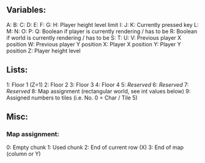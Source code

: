 ## Variables:
A:
B:
C:
D:
E:
F:
G:
H: Player height level limit
I:
J:
K: Currently pressed key
L:
M:
N:
O:
P:
Q: Boolean if player is currently rendering / has to be
R: Boolean if world is currently rendering / has to be
S:
T:
U:
V: Previous player X position
W: Previous player Y position
X: Player X position
Y: Player Y position
Z: Player height level

## Lists:
1: Floor 1 (Z=1)
2: Floor 2
3: Floor 3
4: Floor 4
5: *Reserved*
6: *Reserved*
7: *Reserved*
8: Map assignment (rectangular world, see int values below)
9: Assigned numbers to tiles (i.e. No. 0 = Char / Tile 5)

## Misc:
### Map assignment:
0: Empty chunk
1: Used chunk
2: End of current row (X)
3: End of map (column or Y)
